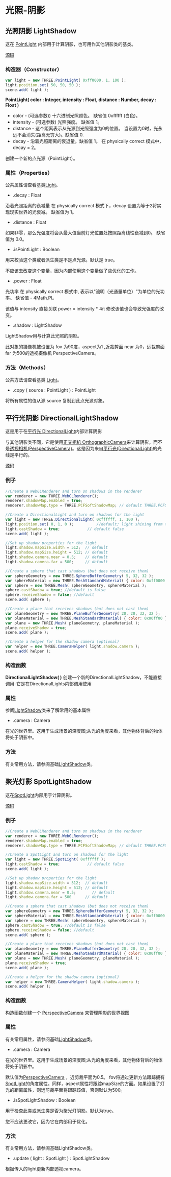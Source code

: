 # <a id="top"></a>光照-阴影



## <a id="LightShadow"></a>光照阴影 LightShadow

这在 [PointLight](../lights/README.md#PointLight) 内部用于计算阴影，也可用作其他阴影类的基类。

[源码](https://github.com/mrdoob/three.js/blob/master/src/lights/PointLight.js)

### 构造器（Constructor）
``` javascript
var light = new THREE.PointLight( 0xff0000, 1, 100 );
light.position.set( 50, 50, 50 );
scene.add( light );
```
**PointLight( color : Integer, intensity : Float, distance : Number, decay : Float )**
- color - (可选参数)) 十六进制光照颜色。 缺省值 0xffffff (白色)。
- intensity - (可选参数) 光照强度。 缺省值 1。 
- distance - 这个距离表示从光源到光照强度为0的位置。 当设置为0时，光永远不会消失(距离无穷大)。缺省值 0.
- decay - 沿着光照距离的衰退量。缺省值 1。 在 physically correct 模式中，decay = 2。

创建一个新的点光源（PointLight）。

### 属性（Properties）
公共属性请查看基类[Light](#top)。

- .decay : Float

沿着光照距离的衰减量
在 physically correct 模式下，decay 设置为等于2将实现现实世界的光衰减。
缺省值为 1。

- .distance : Float

如果非零，那么光强度将会从最大值当前灯光位置处按照距离线性衰减到0。 缺省值为 0.0。

- .isPointLight : Boolean

用来校验这个类或者派生类是不是点光源。默认是 true。

不应该去改变这个变量，因为内部使用这个变量做了些优化的工作。

- .power : Float

光功率
在 physically correct 模式中, 表示以"流明（光通量单位）"为单位的光功率。 缺省值 - 4Math.PI。 

该值与 intensity 直接关联
power = intensity * 4π 修改该值也会导致光强度的改变。

- .shadow : LightShadow

LightShadow用与计算此光照的阴影。

此对象的摄像机被设置为 fov 为90度，aspect为1 ,近裁剪面 near 为0，远裁剪面far 为500的透视摄像机 PerspectiveCamera。

### 方法（Methods）
公共方法请查看基类 [Light](top)。

- .copy ( source : PointLight ) : PointLight

将所有属性的值从源 source 复制到此点光源对象。
## <a id="DirectionalLightShadow"></a>平行光阴影 DirectionalLightShadow
这是用于在[平行光 DirectionalLight](../lights/README.md#DirectionalLight)内部计算阴影

与其他阴影类不同，它是使用[正交相机 OrthographicCamera](../cameras/README.md#OrthographicCamera)来计算阴影，而不是[透视相机(PerspectiveCamera)](../cameras/README.md#PerspectiveCamera)。这是因为来自[平行光(DirectionalLight)](../lights/README.md#DirectionalLight)的光线是平行的。

[源码](https://github.com/mrdoob/three.js/blob/master/src/lights/DirectionalLightShadow.js)

### 例子
``` javascript
//Create a WebGLRenderer and turn on shadows in the renderer
var renderer = new THREE.WebGLRenderer();
renderer.shadowMap.enabled = true;
renderer.shadowMap.type = THREE.PCFSoftShadowMap; // default THREE.PCFShadowMap

//Create a DirectionalLight and turn on shadows for the light
var light = new THREE.DirectionalLight( 0xffffff, 1, 100 );
light.position.set( 0, 1, 0 ); 			//default; light shining from top
light.castShadow = true;            // default false
scene.add( light );

//Set up shadow properties for the light
light.shadow.mapSize.width = 512;  // default
light.shadow.mapSize.height = 512; // default
light.shadow.camera.near = 0.5;    // default
light.shadow.camera.far = 500;     // default

//Create a sphere that cast shadows (but does not receive them)
var sphereGeometry = new THREE.SphereBufferGeometry( 5, 32, 32 );
var sphereMaterial = new THREE.MeshStandardMaterial( { color: 0xff0000 } );
var sphere = new THREE.Mesh( sphereGeometry, sphereMaterial );
sphere.castShadow = true; //default is false
sphere.receiveShadow = false; //default
scene.add( sphere );

//Create a plane that receives shadows (but does not cast them)
var planeGeometry = new THREE.PlaneBufferGeometry( 20, 20, 32, 32 );
var planeMaterial = new THREE.MeshStandardMaterial( { color: 0x00ff00 } )
var plane = new THREE.Mesh( planeGeometry, planeMaterial );
plane.receiveShadow = true;
scene.add( plane );

//Create a helper for the shadow camera (optional)
var helper = new THREE.CameraHelper( light.shadow.camera );
scene.add( helper );
```
### 构造函数
**DirectionalLightShadow( )**
创建一个新的DirectionalLightShadow，不能直接调用-它是在DirectionalLights内部调用使用

### 属性
参阅[LightShadow](#top)类来了解常用的基本属性

- .camera : Camera

在光的世界里。这用于生成场景的深度图;从光的角度来看，其他物体背后的物体将处于阴影中。

### 方法
有关常用方法，请参阅基础[LightShadow](#top)类。

## <a id="SpotLightShadow"></a>聚光灯影 SpotLightShadow
这在[SpotLight](../lights/README.md#SpotLight)内部用于计算阴影。

[源码](https://github.com/mrdoob/three.js/blob/master/src/lights/SpotLightShadow.js)
### 例子
``` javascript
//Create a WebGLRenderer and turn on shadows in the renderer
var renderer = new THREE.WebGLRenderer();
renderer.shadowMap.enabled = true;
renderer.shadowMap.type = THREE.PCFSoftShadowMap; // default THREE.PCFShadowMap

//Create a SpotLight and turn on shadows for the light
var light = new THREE.SpotLight( 0xffffff );
light.castShadow = true;            // default false
scene.add( light );

//Set up shadow properties for the light
light.shadow.mapSize.width = 512;  // default
light.shadow.mapSize.height = 512; // default
light.shadow.camera.near = 0.5;       // default
light.shadow.camera.far = 500      // default

//Create a sphere that cast shadows (but does not receive them)
var sphereGeometry = new THREE.SphereBufferGeometry( 5, 32, 32 );
var sphereMaterial = new THREE.MeshStandardMaterial( { color: 0xff0000 } );
var sphere = new THREE.Mesh( sphereGeometry, sphereMaterial );
sphere.castShadow = true; //default is false
sphere.receiveShadow = false; //default
scene.add( sphere );

//Create a plane that receives shadows (but does not cast them)
var planeGeometry = new THREE.PlaneBufferGeometry( 20, 20, 32, 32 );
var planeMaterial = new THREE.MeshStandardMaterial( { color: 0x00ff00 } )
var plane = new THREE.Mesh( planeGeometry, planeMaterial );
plane.receiveShadow = true;
scene.add( plane );

//Create a helper for the shadow camera (optional)
var helper = new THREE.CameraHelper( light.shadow.camera );
scene.add( helper );
```
### 构造函数
构造函数创建一个 [PerspectiveCamera](../cameras/README.md#PerspectiveCamera) 来管理阴影的世界视图
### 属性
有关常用属性，请参阅基础[LightShadow](#top)类。

- .camera : Camera

在光的世界里。这用于生成场景的深度图;从光的角度来看，其他物体背后的物体将处于阴影中。

默认值为[PerspectiveCamera](../cameras/README.md#PerspectiveCamera) ，近剪裁平面为0.5。 fov将通过更新方法跟踪拥有[SpotLight](../lights/README.md#SpotLight)的角度属性。同样，aspect属性将跟踪mapSize的方面。如果设置了灯光的距离属性，则远剪裁平面将跟踪该值，否则默认为500。

- .isSpotLightShadow : Boolean

用于检查此类或派生类是否为聚光灯阴影。默认为true。

您不应该更改它，因为它在内部用于优化。

### 方法
有关常用方法，请参阅基础LightShadow类。

- .update ( light : SpotLight ) : SpotLightShadow

根据传入的light更新内部透视camera。